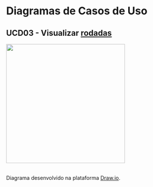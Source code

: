 # Diagramas de Casos de Uso

## UCD03 - Visualizar <a href="../../lexico/#rodadas">rodadas</a>

<div class="toolgrid">
	<div>
        <img height="320px" src="../imagens/visualizar_rodada.png"> 
    </div>
</div>

</br>
<p align="justify">Diagrama desenvolvido na plataforma <a href = "https://app.diagrams.net/">Draw.io</a>.</p>